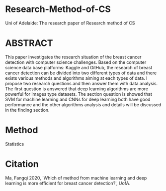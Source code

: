 # Research-Method-of-CS
Uni of Adelaide: The research paper of Research method of CS 

# ABSTRACT
This paper investigates the research situation of the breast cancer detection with computer science challenges. Based on the computer science data base platforms: Kaggle and GitHub, the research of breast cancer detection can be divided into two different types of data and there exists various methods and algorithms aiming at each types of data. I propose two research questions and then answer them with data analysis. The first question is answered that deep learning algorithms are more powerful for images type datasets. The section question is showed that SVM for machine learning and CNNs for deep learning both have good performance and the other algorithms analysis and details will be discussed in the finding section.

# Method
Statistics

# Citation
Ma, Fangqi 2020, 'Which of method from machine learning and deep learning is more efficient for breast cancer detection?', UofA.
